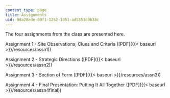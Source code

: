 ```yaml
---
content_type: page
title: Assignments
uid: 9da28ede-00f1-1252-1051-ad5353d0b38c
---
```


The four assignments from the class are presented here.

Assignment 1 - Site Observations, Clues and Criteria ([PDF]({{< baseurl >}}/resources/assn1))

Assignment 2 - Strategic Directions ([PDF]({{< baseurl >}}/resources/assn2))

Assignment 3 - Section of Form ([PDF]({{< baseurl >}}/resources/assn3))

Assignment 4 - Final Presentation: Putting It All Together ([PDF]({{< baseurl >}}/resources/assn4final))